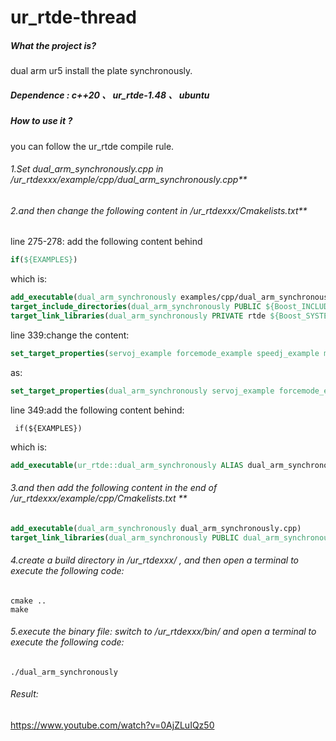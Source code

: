 # ur_rtde-thread

##### What the project is?

dual arm ur5 install the plate synchronously.

##### Dependence : c++20 、 ur_rtde-1.48 、 ubuntu

##### How to use it ? 

you can follow the ur_rtde compile rule. 

###### 1.Set dual_arm_synchronously.cpp in /ur_rtdexxx/example/cpp/dual_arm_synchronously.cpp** 

###### 2.and then  change the following content in  /ur_rtdexxx/Cmakelists.txt**
line 275-278:   add the following content behind

```cmake
if(${EXAMPLES})
```

which is:

```cmake
add_executable(dual_arm_synchronously examples/cpp/dual_arm_synchronously.cpp)
target_include_directories(dual_arm_synchronously PUBLIC ${Boost_INCLUDE_DIRS} $<BUILD_INTERFACE:${CMAKE_CURRENT_SOURCE_DIR}/include> $<INSTALL_INTERFACE:include>)
target_link_libraries(dual_arm_synchronously PRIVATE rtde ${Boost_SYSTEM_LIBRARY} ${Boost_THREAD_LIBRARY})
```

line 339:change the content:

```cmake
set_target_properties(servoj_example forcemode_example speedj_example movej_path_with_blend_example io_example move_async_example move_path_async_example robotiq_gripper_example move_until_contact_example record_data_example PROPERTIES RUNTIME_OUTPUT_DIRECTORY "${CMAKE_CURRENT_SOURCE_DIR}/bin")
```

as:

```cmake
set_target_properties(dual_arm_synchronously servoj_example forcemode_example speedj_example movej_path_with_blend_example io_example move_async_example move_path_async_example robotiq_gripper_example move_until_contact_example record_data_example PROPERTIES RUNTIME_OUTPUT_DIRECTORY "${CMAKE_CURRENT_SOURCE_DIR}/bin")
```

line 349:add the following content behind:

```camke
 if(${EXAMPLES})
```

which is:

```cmake
add_executable(ur_rtde::dual_arm_synchronously ALIAS dual_arm_synchronously)  
```

###### 3.and then  add the following content in the end of   /ur_rtdexxx/example/cpp/Cmakelists.txt **

```cmake
add_executable(dual_arm_synchronously dual_arm_synchronously.cpp)
target_link_libraries(dual_arm_synchronously PUBLIC dual_arm_synchronously::rtde)
```

###### 4.create a build directory in /ur_rtdexxx/ , and then open a terminal  to execute the following code:

```shell
cmake ..
make 
```

###### 5.execute the binary file: switch to /ur_rtdexxx/bin/ and  open a terminal  to execute the following code:

```shell
./dual_arm_synchronously
```

###### Result:

https://www.youtube.com/watch?v=0AjZLuIQz50
